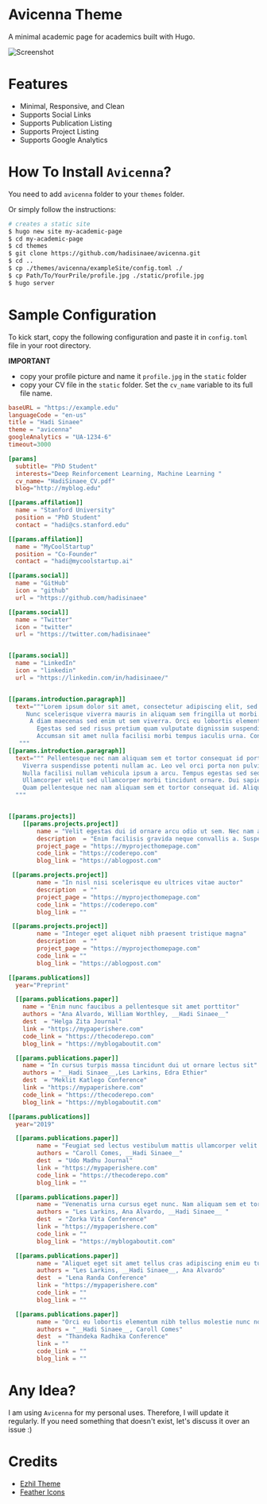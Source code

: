 # Avicenna Theme
A minimal academic page for academics built with Hugo.

![Screenshot](images/screenshot.png "Avicenna")

# Features
* Minimal, Responsive, and Clean
* Supports Social Links
* Supports Publication Listing
* Supports Project Listing
* Supports Google Analytics

# How To Install `Avicenna`?
You need to add `avicenna` folder to your `themes` folder.

Or simply follow the instructions:
```bash
# creates a static site
$ hugo new site my-academic-page
$ cd my-academic-page
$ cd themes
$ git clone https://github.com/hadisinaee/avicenna.git
$ cd ..
$ cp ./themes/avicenna/exampleSite/config.toml ./
$ cp Path/To/YourPrile/profile.jpg ./static/profile.jpg
$ hugo server
```

# Sample Configuration

To kick start, copy the following configuration and paste it in `config.toml` file in your root directory.

__IMPORTANT__
 - copy your profile picture and name it `profile.jpg` in the `static` folder
 - copy your CV file in the `static` folder. Set the `cv_name` variable to its full file name.

```toml
baseURL = "https://example.edu"
languageCode = "en-us"
title = "Hadi Sinaee"
theme = "avicenna"
googleAnalytics = "UA-1234-6"
timeout=3000

[params]
  subtitle= "PhD Student"
  interests="Deep Reinforcement Learning, Machine Learning "
  cv_name= "HadiSinaee_CV.pdf"
  blog="http://myblog.edu"

[[params.affilation]]
  name = "Stanford University"
  position = "PhD Student"
  contact = "hadi@cs.stanford.edu"

[[params.affilation]]
  name = "MyCoolStartup"
  position = "Co-Founder"
  contact = "hadi@mycoolstartup.ai"

[[params.social]]
  name = "GitHub"
  icon = "github"
  url = "https://github.com/hadisinaee"

[[params.social]]
  name = "Twitter"
  icon = "twitter"
  url = "https://twitter.com/hadisinaee"


[[params.social]]
  name = "LinkedIn"
  icon = "linkedin"
  url = "https://linkedin.com/in/hadisinaee/"


[[params.introduction.paragraph]]
  text="""Lorem ipsum dolor sit amet, consectetur adipiscing elit, sed do eiusmod tempor incididunt ut labore et dolore magna aliqua.
	 Nunc scelerisque viverra mauris in aliquam sem fringilla ut morbi. Integer feugiat scelerisque varius morbi enim.
	  A diam maecenas sed enim ut sem viverra. Orci eu lobortis elementum nibh tellus.
		Egestas sed sed risus pretium quam vulputate dignissim suspendisse in.
		Accumsan sit amet nulla facilisi morbi tempus iaculis urna. Condimentum lacinia quis vel eros donec.
   """
[[params.introduction.paragraph]]
  text=""" Pellentesque nec nam aliquam sem et tortor consequat id porta.
	Viverra suspendisse potenti nullam ac. Leo vel orci porta non pulvinar neque laoreet.
	Nulla facilisi nullam vehicula ipsum a arcu. Tempus egestas sed sed risus pretium quam vulputate dignissim suspendisse.
	Ullamcorper velit sed ullamcorper morbi tincidunt ornare. Dui sapien eget mi proin sed libero.
	Quam pellentesque nec nam aliquam sem et tortor consequat id. Aliquet lectus proin nibh nisl.
  """


[[params.projects]]
	[[params.projects.project]]
		name = "Velit egestas dui id ornare arcu odio ut sem. Nec nam aliquam sem et tortor"
		description  = "Enim facilisis gravida neque convallis a. Suspendisse potenti nullam ac tortor vitae purus faucibus ornare suspendisse.Velit egestas dui id ornare arcu odio ut sem. Nec nam aliquam sem et tortor. In nisl nisi scelerisque eu ultrices vitae auctor."
		project_page = "https://myprojecthomepage.com"
		code_link = "https://coderepo.com"
		blog_link = "https://ablogpost.com"

 [[params.projects.project]]
		name = "In nisl nisi scelerisque eu ultrices vitae auctor"
		description  = ""
		project_page = "https://myprojecthomepage.com"
		code_link = "https://coderepo.com"
		blog_link = ""

 [[params.projects.project]]
		name = "Integer eget aliquet nibh praesent tristique magna"
		description  = ""
		project_page = "https://myprojecthomepage.com"
		code_link = ""
		blog_link = "https://ablogpost.com"

[[params.publications]]
  year="Preprint"

  [[params.publications.paper]]
    name = "Enim nunc faucibus a pellentesque sit amet porttitor"
    authors = "Ana Alvardo, William Worthley, __Hadi Sinaee__"
    dest  = "Helga Zita Journal"
    link = "https://mypaperishere.com"
    code_link = "https://thecoderepo.com"
    blog_link = "https://myblogaboutit.com"

  [[params.publications.paper]]
    name = "In cursus turpis massa tincidunt dui ut ornare lectus sit"
    authors = "__Hadi Sinaee__,Les Larkins, Edra Ethier"
    dest  = "Meklit Katlego Conference"
    link = "https://mypaperishere.com"
    code_link = "https://thecoderepo.com"
    blog_link = "https://myblogaboutit.com"

[[params.publications]]
  year="2019"

  [[params.publications.paper]]
		name = "Feugiat sed lectus vestibulum mattis ullamcorper velit sed"
		authors = "Caroll Comes, __Hadi Sinaee__"
		dest  = "Udo Madhu Journal"
		link = "https://mypaperishere.com"
		code_link = "https://thecoderepo.com"
		blog_link = ""

  [[params.publications.paper]]
		name = "Venenatis urna cursus eget nunc. Nam aliquam sem et tortor consequat id porta nibh venenatis"
		authors = "Les Larkins, Ana Alvardo, __Hadi Sinaee__ "
		dest  = "Zorka Vita Conference"
		link = "https://mypaperishere.com"
		code_link = ""
		blog_link = "https://myblogaboutit.com"

  [[params.publications.paper]]
		name = "Aliquet eget sit amet tellus cras adipiscing enim eu turpis"
		authors = "Les Larkins, __Hadi Sinaee__, Ana Alvardo"
		dest  = "Lena Randa Conference"
		link = "https://mypaperishere.com"
		code_link = ""
		blog_link = ""

  [[params.publications.paper]]
		name = "Orci eu lobortis elementum nibh tellus molestie nunc non blandit"
		authors = "__Hadi Sinaee__, Caroll Comes"
		dest  = "Thandeka Radhika Conference"
		link = ""
		code_link = ""
		blog_link = ""

```

# Any Idea?
I am using `Avicenna` for my personal uses. Therefore, I will update it regularly. If you need something that doesn't exist, let's discuss it over an issue :)

# Credits
* [Ezhil Theme](https://github.com/vividvilla/ezhil)
* [Feather Icons](https://feathericons.com/)
